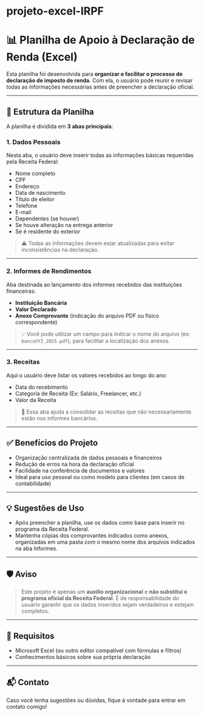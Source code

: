 # projeto-excel-IRPF

# 📊 Planilha de Apoio à Declaração de Renda (Excel)

Esta planilha foi desenvolvida para **organizar e facilitar o processo de declaração de imposto de renda**. Com ela, o usuário pode reunir e revisar todas as informações necessárias antes de preencher a declaração oficial.

---

## 📁 Estrutura da Planilha

A planilha é dividida em **3 abas principais**:

### 1. **Dados Pessoais**
Nesta aba, o usuário deve inserir todas as informações básicas requeridas pela Receita Federal:
- Nome completo
- CPF
- Endereço
- Data de nascimento
- Título de eleitor
- Telefone
- E-mail
- Dependentes (se houver)
- Se houve alteração na entrega anterior
- Se é residente do exterior

> ⚠️ Todas as informações devem estar atualizadas para evitar inconsistências na declaração.

---

### 2. **Informes de Rendimentos**
Aba destinada ao lançamento dos informes recebidos das instituições financeiras:
- **Instituição Bancária**
- **Valor Declarado**
- **Anexo Comprovante** (indicação do arquivo PDF ou físico correspondente)

> 💡 Você pode utilizar um campo para indicar o nome do arquivo (ex: `bancoXYZ_2025.pdf`), para facilitar a localização dos anexos.

---

### 3. **Receitas**
Aqui o usuário deve listar os valores recebidos ao longo do ano:
- Data do recebimento
- Categoria de Receita (Ex: Salário, Freelancer, etc.)
- Valor da Receita

> 📌 Essa aba ajuda a consolidar as receitas que não necessariamente estão nos informes bancários.

---

## ✅ Benefícios do Projeto

- Organização centralizada de dados pessoais e financeiros
- Redução de erros na hora da declaração oficial
- Facilidade na conferência de documentos e valores
- Ideal para uso pessoal ou como modelo para clientes (em casos de contabilidade)

---

## 💡 Sugestões de Uso

- Após preencher a planilha, use os dados como base para inserir no programa da Receita Federal.
- Mantenha cópias dos comprovantes indicados como anexos, organizadas em uma pasta com o mesmo nome dos arquivos indicados na aba Informes.

---

## 🛡️ Aviso

> Este projeto é apenas um **auxílio organizacional** e **não substitui o programa oficial da Receita Federal**. É de responsabilidade do usuário garantir que os dados inseridos sejam verdadeiros e estejam completos.

---

## 📌 Requisitos

- Microsoft Excel (ou outro editor compatível com fórmulas e filtros)
- Conhecimentos básicos sobre sua própria declaração

---

## 📬 Contato

Caso você tenha sugestões ou dúvidas, fique à vontade para entrar em contato comigo!

